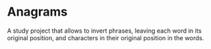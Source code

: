 # Anagrams
A study project that allows to invert phrases, leaving each word in its original position, and characters in their original position in the words.

